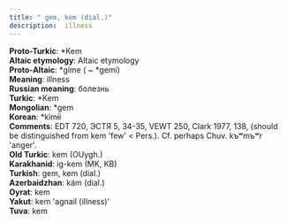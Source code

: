 ```yaml
---
title: " gem, kem (dial.)"
description:  illness
---
```


<strong>Proto-Turkic</strong>:  *Kem<br>
<strong>Altaic etymology</strong>:  Altaic etymology<br>
<strong> Proto-Altaic</strong>:  *gíme ( ~ *gemi)<br>
<strong>Meaning</strong>:  illness<br>
<strong>Russian meaning</strong>:  болезнь<br>
<strong>Turkic</strong>:  *Kem<br>
<strong>Mongolian</strong>:  *gem<br>
<strong>Korean</strong>:  *kìmɨ́i<br>
<strong>Comments</strong>:  EDT 720, ЭСТЯ 5, 34-35, VEWT 250, Clark 1977, 138, (should be distinguished from kem 'few' < Pers.). Cf. perhaps Chuv. kъʷmъʷr 'anger'.<br>
<strong>Old Turkic</strong>:  kem (OUygh.)<br>
<strong>Karakhanid</strong>:  ig-kem (MK, KB)<br>
<strong>Turkish</strong>:  gem, kem (dial.)<br>
<strong>Azerbaidzhan</strong>:  käm (dial.)<br>
<strong>Oyrat</strong>:  kem<br>
<strong>Yakut</strong>:  kem 'agnail (illness)'<br>
<strong>Tuva</strong>:  kem<br>


